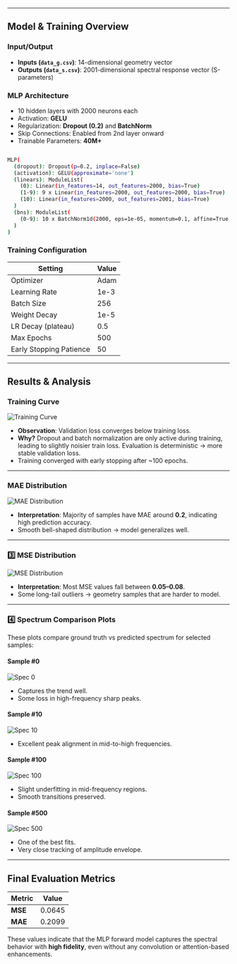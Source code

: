 
---

## Model & Training Overview

### Input/Output
- **Inputs (`data_g.csv`)**: 14-dimensional geometry vector
- **Outputs (`data_s.csv`)**: 2001-dimensional spectral response vector (S-parameters)

### MLP Architecture
- 10 hidden layers with 2000 neurons each
- Activation: **GELU**
- Regularization: **Dropout (0.2)** and **BatchNorm**
- Skip Connections: Enabled from 2nd layer onward
- Trainable Parameters: **40M+**



```bash

MLP(
  (dropout): Dropout(p=0.2, inplace=False)
  (activation): GELU(approximate='none')
  (linears): ModuleList(
    (0): Linear(in_features=14, out_features=2000, bias=True)
    (1-9): 9 x Linear(in_features=2000, out_features=2000, bias=True)
    (10): Linear(in_features=2000, out_features=2001, bias=True)
  )
  (bns): ModuleList(
    (0-9): 10 x BatchNorm1d(2000, eps=1e-05, momentum=0.1, affine=True, track_running_stats=True)
  )
)


```

### Training Configuration
| Setting              | Value         |
|---------------------|---------------|
| Optimizer           | Adam          |
| Learning Rate       | 1e-3          |
| Batch Size          | 256           |
| Weight Decay        | 1e-5          |
| LR Decay (plateau)  | 0.5           |
| Max Epochs          | 500           |
| Early Stopping Patience | 50       |

---

## Results & Analysis

### Training Curve

![Training Curve](plots/training_curve.png)

- **Observation**: Validation loss converges below training loss.
- **Why?** Dropout and batch normalization are only active during training, leading to slightly noisier train loss. Evaluation is deterministic → more stable validation loss.
- Training converged with early stopping after ~100 epochs.

---

### MAE Distribution

![MAE Distribution](plots/mae_distribution.png)

- **Interpretation**: Majority of samples have MAE around **0.2**, indicating high prediction accuracy.
- Smooth bell-shaped distribution → model generalizes well.

---

### 3️⃣ MSE Distribution

![MSE Distribution](plots/mse_distribution.png)

- **Interpretation**: Most MSE values fall between **0.05–0.08**.
- Some long-tail outliers → geometry samples that are harder to model.

---

### 4️⃣ Spectrum Comparison Plots

These plots compare ground truth vs predicted spectrum for selected samples:

#### Sample #0

![Spec 0](plots/spectrum_comparison_0.png)
- Captures the trend well.
- Some loss in high-frequency sharp peaks.

#### Sample #10

![Spec 10](plots/spectrum_comparison_10.png)
- Excellent peak alignment in mid-to-high frequencies.

#### Sample #100

![Spec 100](plots/spectrum_comparison_100.png)
- Slight underfitting in mid-frequency regions.
- Smooth transitions preserved.

#### Sample #500

![Spec 500](plots/spectrum_comparison_500.png)
- One of the best fits.
- Very close tracking of amplitude envelope.

---

## Final Evaluation Metrics

| Metric | Value   |
|--------|---------|
| **MSE** | 0.0645 |
| **MAE** | 0.2099 |

These values indicate that the MLP forward model captures the spectral behavior with **high fidelity**, even without any convolution or attention-based enhancements.

